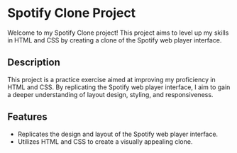 # Spotify Clone Project

Welcome to my Spotify Clone project! This project aims to level up my skills in HTML and CSS by creating a clone of the Spotify web player interface.

## Description

This project is a practice exercise aimed at improving my proficiency in HTML and CSS. By replicating the Spotify web player interface, I aim to gain a deeper understanding of layout design, styling, and responsiveness.

## Features

- Replicates the design and layout of the Spotify web player interface.
- Utilizes HTML and CSS to create a visually appealing clone.
